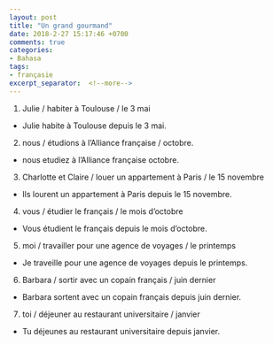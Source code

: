 ```yaml
---
layout: post
title: "Un grand gourmand"
date: 2018-2-27 15:17:46 +0700
comments: true
categories: 
- Bahasa
tags:
- françasie
excerpt_separator:  <!--more-->
---
```


1. Julie / habiter à Toulouse / le 3 mai
- Julie habite à Toulouse depuis le 3 mai.
2. nous / étudions à l’Alliance française / octobre.
- nous etudiez à l’Alliance française octobre.
3. Charlotte et Claire / louer un appartement à Paris / le 15 novembre
- Ils lourent un appartement à Paris depuis le 15 novembre. 
4. vous / étudier le français / le mois d’octobre
- Vous étudient le français depuis le mois d’octobre.
5. moi / travailler pour une agence de voyages / le printemps 
- Je traveille pour une agence de voyages depuis le printemps.
6. Barbara / sortir avec un copain français / juin dernier 
- Barbara sortent avec un copain français depuis juin dernier. 
7. toi / déjeuner au restaurant universitaire / janvier
- Tu déjeunes au restaurant universitaire depuis janvier.


